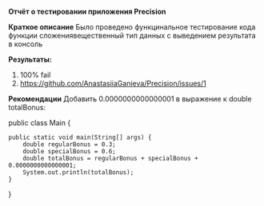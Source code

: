 **Отчёт о тестировании приложения Precision**

**Краткое описание**
Было проведено функцинальное тестирование кода функции сложениявещественный тип данных с выведением результата в консоль

**Результаты:**

1. 100% fail
2. https://github.com/AnastasiiaGanieva/Precision/issues/1

**Рекомендации**
Добавить 0.0000000000000001 в выражение к double totalBonus:

public class Main {
    
    public static void main(String[] args) {
        double regularBonus = 0.3;
        double specialBonus = 0.6;
        double totalBonus = regularBonus + specialBonus + 0.0000000000000001;
        System.out.println(totalBonus);
    }
}
